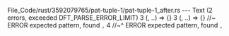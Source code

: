 File_Code/rust/3592079765/pat-tuple-1/pat-tuple-1_after.rs --- Text (2 errors, exceeded DFT_PARSE_ERROR_LIMIT)
3         (, ..) => {}                                                                                                                                       3         (, ..) => {} //~ ERROR expected pattern, found `,`
4         //~^ ERROR expected pattern, found `,`                                                                                                               

